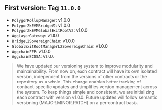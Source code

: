 ## First version: Tag `11.0.0`
* `PolygonRollupManager`: v1.0.0
* `PolygonZkEVMBridgeV2`: v1.0.0
* `PolygonZkEVMGlobalExitRootV2`: v1.0.0
* `AggLayerGateway`: v1.0.0
* `BridgeL2SovereignChain`: v1.0.0
* `GlobalExitRootManagerL2SovereignChain`: v1.0.0
* `AggchainFEP`: v1.0.0
* `AggchainECDSA`: v1.0.0

> We have updated our versioning system to improve modularity and maintainability.
> From now on, each contract will have its own isolated version, independent from the versions of other contracts or the repository as a whole. This change enables better tracking of contract-specific updates and simplifies version management across the system.
> To keep things simple and consistent, we are initializing each contract with version v1.0.0. Future updates will follow semantic versioning (MAJOR.MINOR.PATCH) on a per-contract basis.